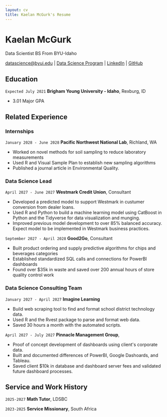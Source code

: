 ```yaml
---
layout: cv
title: Kaelan McGurk's Resume
---
```

# Kaelan McGurk
Data Scientist BS From BYU-Idaho

<div id="webaddress">
<a href="datascience@byui.edu">datascience@byui.edu</a>
| <a href="https://byuidatascience.github.io/development.html">Data Science Program</a>
| <a href="https://www.linkedin.com/groups/13537407/">LinkedIn</a>
| <a href="https://github.com/byuids-resumes">GitHub</a>
</div>

<!-- https://www.monique.tech/the-art-of-markdown -->

## Education

`Expected July 2021`
__Brigham Young University - Idaho__, Rexburg, ID

- 3.01 Major GPA


## Related Experience

### Internships

`January 2028 - June 2028`
__Pacific Northwest National Lab__, Richland, WA

- Worked on novel methods for soil sampling to reduce laboratory measurements
- Used R and Visual Sample Plan to establish new sampling algorithms
- Published a journal article in Environmental Quality.

### Data Science Lead

`April 2027 - June 2027`
__Westmark Credit Union__, Consultant

- Developed a predicted model to support Westmark in custumer conversion from dealer loans.
- Used R and Python to build a machine learning model using CatBoost in Python and the Tidyverse for data visualization and munging. 
- Improved previous model development to over 85% balanced accuracy. Expect model to be implemented in Westmark business practices.

`September 2027 - April 2028`
__Good2Go__, Consultant

- Built product ordering and supply predictive algorithms for chips and beverages categories
- Established standardized SQL calls and connections for PowerBI dashboards
- Found over $35k in waste and saved over 200 annual hours of store quality control work 

### Data Science Consulting Team

`January 2027 - April 2027`
__Imagine Learning__

- Build web scraping tool to find and format school district technology data.
- Used R and the Rvest package to parse and format web data.
- Saved 30 hours a month with the automated scripts.

`April 2027 - July 2027`
__Pinnacle Management Group__, 

- Proof of concept development of dashboards using client's corporate data.
- Built and documented differences of PowerBI, Google Dashoards, and Tableau.
- Saved client $10k in database and dashboard server fees and validated future dashboard processes.


## Service and Work History

`2025-2027`
__Math Tutor__, LDSBC


`2023-2025`
__Service Missionary__, South Africa



<!-- ### Footer

Last updated: May 2013 -->


